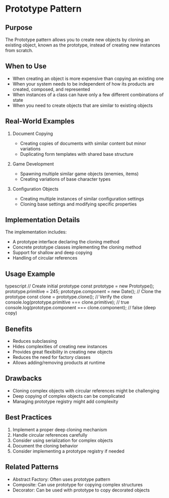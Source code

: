 # Prototype Pattern

## Purpose
The Prototype pattern allows you to create new objects by cloning an existing object, known as the prototype, instead of creating new instances from scratch.

## When to Use
- When creating an object is more expensive than copying an existing one
- When your system needs to be independent of how its products are created, composed, and represented
- When instances of a class can have only a few different combinations of state
- When you need to create objects that are similar to existing objects

## Real-World Examples
1. Document Copying
   - Creating copies of documents with similar content but minor variations
   - Duplicating form templates with shared base structure

2. Game Development
   - Spawning multiple similar game objects (enemies, items)
   - Creating variations of base character types

3. Configuration Objects
   - Creating multiple instances of similar configuration settings
   - Cloning base settings and modifying specific properties

## Implementation Details
The implementation includes:
- A prototype interface declaring the cloning method
- Concrete prototype classes implementing the cloning method
- Support for shallow and deep copying
- Handling of circular references

## Usage Example 
typescript
// Create initial prototype
const prototype = new Prototype();
prototype.primitive = 245;
prototype.component = new Date();
// Clone the prototype
const clone = prototype.clone();
// Verify the clone
console.log(prototype.primitive === clone.primitive); // true
console.log(prototype.component === clone.component); // false (deep copy)

## Benefits
- Reduces subclassing
- Hides complexities of creating new instances
- Provides great flexibility in creating new objects
- Reduces the need for factory classes
- Allows adding/removing products at runtime

## Drawbacks
- Cloning complex objects with circular references might be challenging
- Deep copying of complex objects can be complicated
- Managing prototype registry might add complexity

## Best Practices
1. Implement a proper deep cloning mechanism
2. Handle circular references carefully
3. Consider using serialization for complex objects
4. Document the cloning behavior
5. Consider implementing a prototype registry if needed

## Related Patterns
- Abstract Factory: Often uses prototype pattern
- Composite: Can use prototype for copying complex structures
- Decorator: Can be used with prototype to copy decorated objects
